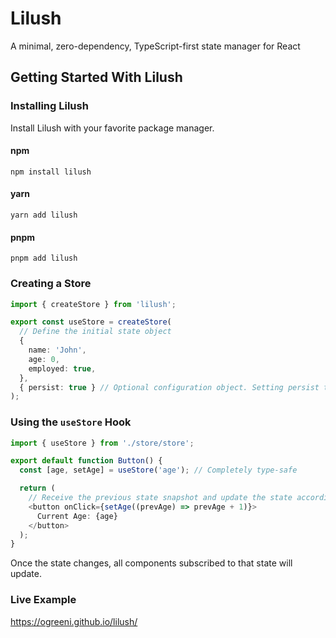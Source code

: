 # Lilush

A minimal, zero-dependency, TypeScript-first state manager for React

## Getting Started With Lilush

### Installing Lilush
Install Lilush with your favorite package manager.

#### npm
`npm install lilush`

#### yarn
`yarn add lilush`

#### pnpm
`pnpm add lilush`

### Creating a Store

```ts
import { createStore } from 'lilush';

export const useStore = createStore(
  // Define the initial state object
  {
    name: 'John',
    age: 0,
    employed: true,
  },
  { persist: true } // Optional configuration object. Setting persist to true saves the state data to SessionStorage to survive page reload
);
```

### Using the `useStore` Hook

```ts
import { useStore } from './store/store';

export default function Button() {
  const [age, setAge] = useStore('age'); // Completely type-safe

  return (
    // Receive the previous state snapshot and update the state accordingly
    <button onClick={setAge((prevAge) => prevAge + 1)}>
      Current Age: {age}
    </button>
  );
}
```

Once the state changes, all components subscribed to that state will update.

### Live Example

https://ogreeni.github.io/lilush/
